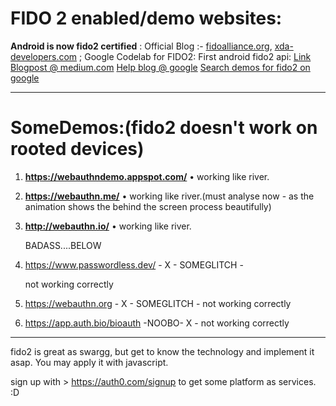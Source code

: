 # FIDO 2 enabled/demo websites:

**Android is now fido2 certified** : Official Blog :- [fidoalliance.org](https://fidoalliance.org/android-now-fido2-certified-accelerating-global-migration-beyond-passwords/), 
[xda-developers.com](https://www.xda-developers.com/android-fido2-certified-passwordless-access/) ; 
Google Codelab  for FIDO2: First android fido2 api:  [Link](https://codelabs.developers.google.com/codelabs/fido2-for-android/#0 ) 
[Blogpost @ medium.com](https://medium.com/@jedri/android-fido2-api-demo-422edd87f445)
[Help blog @ google](https://developers.google.com/web/updates/2018/05/webauthn)
[Search demos for fido2 on google](https://www.google.com/search?q=FIDO2+DEMO&rlz=1C1CHBF_enIN868IN868&oq=FIDO2+DEMO&aqs=chrome..69i57j69i60l3.2452j0j4&sourceid=chrome&ie=UTF-8)

***

# SomeDemos:(fido2 doesn't work on rooted devices)

1. **https://webauthndemo.appspot.com/** • working like river.

2. **https://webauthn.me/** • working like river.(must analyse now - as the animation shows the behind the screen process beautifully)

3. **http://webauthn.io/**  • working like river.

   BADASS....BELOW

4. https://www.passwordless.dev/  - X - SOMEGLITCH - 

   not working correctly

5. https://webauthn.org - X - SOMEGLITCH - not working correctly

6. https://app.auth.bio/bioauth -NOOBO- X - not working correctly

***

fido2 is great as swargg, but get to know  the technology and implement it asap. You may apply it with javascript.

sign up with >  https://auth0.com/signup to get some platform as services. :D

